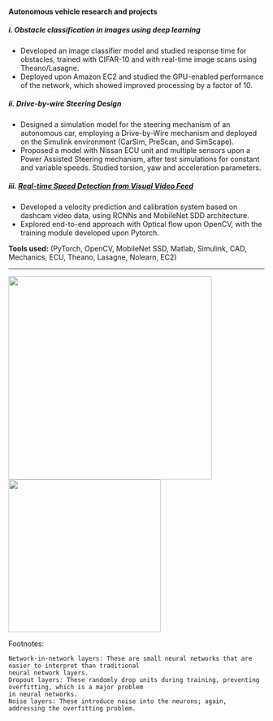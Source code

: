 #### Autonomous vehicle research and projects

##### i. Obstacle classification in images using deep learning
* Developed an image classifier model and studied response time for obstacles, trained with CIFAR-10 and with real-time image scans using Theano/Lasagne.
* Deployed upon Amazon EC2 and studied the GPU-enabled performance of the network, which showed improved processing by a factor of 10.

##### ii. Drive-by-wire Steering Design
* Designed a simulation model for the steering mechanism of an autonomous car, employing a Drive-by-Wire mechanism and deployed on the Simulink environment (CarSim, PreScan, and SimScape).
* Proposed a model with Nissan ECU unit and multiple sensors upon a Power Assisted Steering mechanism, after test simulations for constant and variable speeds. Studied torsion, yaw and acceleration parameters.

##### iii. [Real-time Speed Detection from Visual Video Feed](https://github.com/govindarajula/speedPrediction)
* Developed a velocity prediction and calibration system based on dashcam video data, using RCNNs and MobileNet SDD architecture.
* Explored end-to-end approach with Optical flow upon OpenCV, with the training module developed upon Pytorch.


**Tools used:** (PyTorch, OpenCV, MobileNet SSD, Matlab, Simulink, CAD, Mechanics, ECU, Theano, Lasagne, Nolearn, EC2)

___

<img src="https://github.com/govindarajula/btech/blob/master/images/model%20idea.jpg" width="400"> <img src="https://github.com/govindarajula/speedPrediction/blob/master/dl-opt-flow/output.gif" width="300">


Footnotes:

    Network-in-network layers: These are small neural networks that are easier to interpret than traditional
    neural network layers.
    Dropout layers: These randomly drop units during training, preventing overfitting, which is a major problem
    in neural networks.
    Noise layers: These introduce noise into the neurons; again, addressing the overfitting problem.
